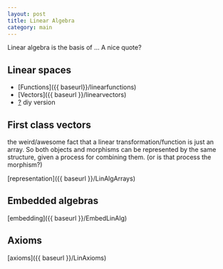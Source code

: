 ```yaml
---
layout: post
title: Linear Algebra
category: main
---
```


<!-- Options.
* Cover linalg but start from the composition of linear functions?
* Make up some other basis of linear maps that satisfies the axioms.
* derive linalg from different axioms?
*
-->
Linear algebra is the basis of ...
A nice quote?

## Linear spaces

* [Functions]({{ baseurl}}/linearfunctions)
* [Vectors]({{ baseurl }}/linearvectors)
* [?](??) diy version

## First class vectors

the weird/awesome fact that a linear transformation/function is just an array.
So both objects and morphisms can be represented by the same structure, given
a process for combining them. (or is that process the morphism?)

[representation]({{ baseurl }}/LinAlgArrays)

## Embedded algebras

[embedding]({{ baseurl }}/EmbedLinAlg)



## Axioms

[axioms]({{ baseurl }}/LinAxioms)
